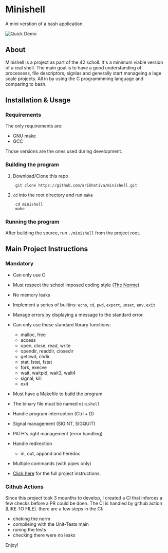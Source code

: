 # Minishell

A mini verstion of a bash application.

![Quick Demo][quick-demo]

## About

Minishell is a project as part of the 42 scholl.
It's a minimum viable version of a real shell.
The main goal is to have a good understanding of processess, file descriptors, signlas and generally start manageing a lage scale projects.
All in by using the C programmming language and comparing to bash.

## Installation & Usage

### Requirements
The only requirements are:
- GNU make
- GCC

Those versions are the ones used during development.

### Building the program

1. Download/Clone this repo

        git clone https://github.com/arikhativa/minishell.git
2. `cd` into the root directory and run `make`

        cd minishell
        make

### Running the program

After building the source, run `./minishell` from the project root.

## Main Project Instructions

### Mandatory

- Can only use C
- Must respect the school imposed coding style ([The Norme][norme-pdf])
- No memory leaks
- Implement a series of builtins: `echo`, `cd`, `pwd`, `export`, `unset`, `env`, `exit`
- Manage errors by displaying a message to the standard error.
- Can only use these standard library functions:
    - malloc, free
    - access
    - open, close, read, write
    - opendir, readdir, closedir
    - getcwd, chdir
    - stat, lstat, fstat
    - fork, execve
    - wait, waitpid, wait3, wait4
    - signal, kill
    - exit
- Must have a Makefile to build the program
- The binary file must be named `minishell`
- Handle program interruption (Ctrl + D)
- Signal management (SIGINT, SIGQUIT)
- PATH's right management (error handling)
- Handle redirection
  - in, out, appand and heredoc
- Multiple commands (with pipes only)

- [Click here][1] for the full project instructions.

### Github Actions

Since this project took 3 mounths to develop, I created a CI that inforces a few checks before a PR could be doen.
The CI is handled by github action (LIKE TO FILE).
there are a few steps in the CI:
 - cheking the norm
 - compileing with the Unit-Tests main
 - runing the tests
 - checking there were no leaks
 
 
Enjoy!

[1]: https://github.com/R4meau/minishell/blob/master/minishell.en.pdf
[quick-demo]: https://raw.githubusercontent.com/R4meau/minishell/master/minishell-quick-demo.gif?token=ADzLiR-sTesle5g6_4CQnHz4RFe69TgDks5ZK6oGwA%3D%3D
[libft-url]: https://github.com/R4meau/libft
[norme-pdf]: https://github.com/R4meau/minishell/blob/master/norme.en.pdf

